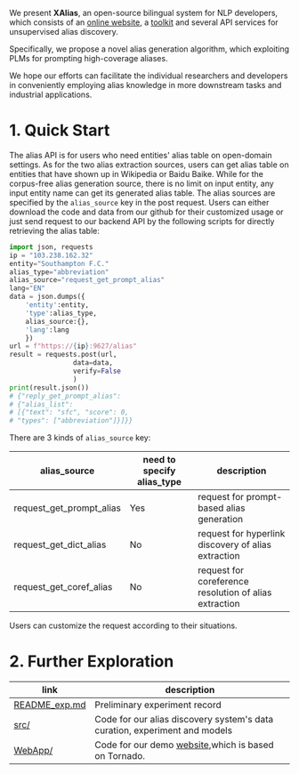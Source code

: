 We present **XAlias**, an open-source bilingual system for NLP developers, which consists of an [online website](http://103.238.162.32:9627/), a [toolkit](https://github.com/THU-KEG/XAlias) and several API services for unsupervised alias discovery. 

Specifically, we propose a novel alias generation algorithm, which exploiting PLMs for prompting high-coverage aliases. 

We hope our efforts can facilitate the individual researchers and developers in conveniently employing alias knowledge in more downstream tasks and industrial applications.

# 1. Quick Start

The alias API is for users who need entities' alias table on open-domain settings. As for the two alias extraction sources, users can get alias table on entities that have shown up in Wikipedia or Baidu Baike.  While for the corpus-free alias generation source, there is no limit on input entity, any input entity name can get its generated alias table. The alias sources are specified by the `alias_source` key in the post request. Users can either download the code and data from our github for their customized usage or just send request to our backend API by the following scripts for directly retrieving the alias table:

```python
import json, requests
ip = "103.238.162.32"
entity="Southampton F.C."
alias_type="abbreviation"
alias_source="request_get_prompt_alias"
lang="EN"
data = json.dumps({
    'entity':entity, 
    'type':alias_type, 
    alias_source:{},
    'lang':lang
    })
url = f"https://{ip}:9627/alias"
result = requests.post(url, 
                data=data,
                verify=False
                )
print(result.json())
# {"reply_get_prompt_alias": 
# {"alias_list": 
# [{"text": "sfc", "score": 0, 
# "types": ["abbreviation"]}]}}
```

There are 3 kinds of `alias_source` key:

| alias_source             | need to specify alias_type | description                                             |
| ------------------------ | -------------------------- | ------------------------------------------------------- |
| request_get_prompt_alias | Yes                        | request for prompt-based alias generation               |
| request_get_dict_alias   | No                         | request for hyperlink discovery of alias extraction     |
| request_get_coref_alias  | No                         | request for  coreference resolution of alias extraction |

Users can customize the request according to their situations.

# 2.  Further Exploration

| link                                                         | description                                                  |
| ------------------------------------------------------------ | ------------------------------------------------------------ |
| [README_exp.md](https://github.com/THU-KEG/XAlias/blob/master/README_exp.md) | Preliminary experiment record                                |
| [src/](https://github.com/THU-KEG/XAlias/tree/master/src)    | Code for our alias discovery system's data curation, experiment and models |
| [WebApp/](https://github.com/THU-KEG/XAlias/tree/master/WebApp) | Code for our demo [website](http://103.238.162.32:9627/),which is based on Tornado. |

